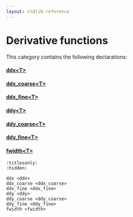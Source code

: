 ```yaml
---
layout: stdlib-reference
---
```

# Derivative functions

This category contains the following declarations:

#### [ddx\<T\>](ddx.html)

#### [ddx\_coarse\<T\>](ddx_coarse.html)

#### [ddx\_fine\<T\>](ddx_fine.html)

#### [ddy\<T\>](ddy.html)

#### [ddy\_coarse\<T\>](ddy_coarse.html)

#### [ddy\_fine\<T\>](ddy_fine.html)

#### [fwidth\<T\>](fwidth.html)


```{toctree}
:titlesonly:
:hidden:

ddx <ddx>
ddx_coarse <ddx_coarse>
ddx_fine <ddx_fine>
ddy <ddy>
ddy_coarse <ddy_coarse>
ddy_fine <ddy_fine>
fwidth <fwidth>
```
